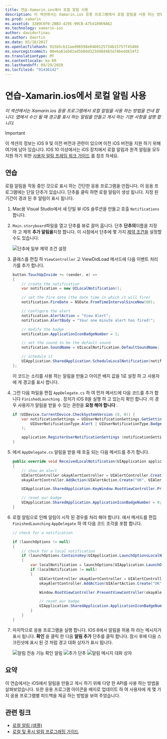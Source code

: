 ```yaml
---
title: 연습-Xamarin.ios에서 로컬 알림 사용
description: 이 섹션에서는 Xamarin.ios 응용 프로그램에서 로컬 알림을 사용 하는 방법을 안내 합니다. 앱에서 수신 될 때 경고를 표시 하는 알림을 만들고 게시 하는 기본 사항을 설명 합니다.
ms.prod: xamarin
ms.assetid: 32B9C6F0-2BB3-4295-99CB-A75418969A62
ms.technology: xamarin-ios
author: davidortinau
ms.author: daortin
ms.date: 03/18/2017
ms.openlocfilehash: 915b5cb11aed96598e0460125734b15757f45466
ms.sourcegitcommit: 00e6a61eb82ad5b0dd323d48d483a74bedd814f2
ms.translationtype: MT
ms.contentlocale: ko-KR
ms.lasthandoff: 09/29/2020
ms.locfileid: "91436142"
---
```

# <a name="walkthrough---using-local-notifications-in-xamarinios"></a>연습-Xamarin.ios에서 로컬 알림 사용

_이 섹션에서는 Xamarin.ios 응용 프로그램에서 로컬 알림을 사용 하는 방법을 안내 합니다. 앱에서 수신 될 때 경고를 표시 하는 알림을 만들고 게시 하는 기본 사항을 설명 합니다._

> [!IMPORTANT]
> 이 섹션의 정보는 iOS 9 및 이전 버전과 관련이 있으며 이전 iOS 버전을 지원 하기 위해 여기에 남아 있습니다. IOS 10 이상에서는 iOS 장치에서 로컬 알림과 원격 알림을 모두 지원 하기 위한 [사용자 알림 프레임 워크 가이드](~/ios/platform/user-notifications/index.md) 를 참조 하세요.

## <a name="walkthrough"></a>연습

로컬 알림을 작동 중인 것으로 표시 하는 간단한 응용 프로그램을 만듭니다. 이 응용 프로그램에는 단일 단추가 있습니다. 단추를 클릭 하면 로컬 알림이 생성 됩니다. 지정 된 기간이 경과 된 후 알림이 표시 됩니다.

1. Mac용 Visual Studio에서 새 단일 뷰 iOS 솔루션을 만들고 호출 `Notifications` 합니다.
1. `Main.storyboard`파일을 열고 단추를 뷰로 끌어 옵니다. 단추 **단추의**이름을 지정 하 고 제목 **추가 알림을**지정 합니다. 이 시점에서 단추에 몇 가지 [제약 조건을](~/ios/user-interface/designer/designer-auto-layout.md) 설정할 수도 있습니다. 

    ![단추에 일부 제약 조건 설정](local-notifications-in-ios-walkthrough-images/image3.png)
1. 클래스를 편집 하 `ViewController` 고 ViewDidLoad 메서드에 다음 이벤트 처리기를 추가 합니다.

    ```csharp
    button.TouchUpInside += (sender, e) =>
    {
        // create the notification
        var notification = new UILocalNotification();

        // set the fire date (the date time in which it will fire)
        notification.FireDate = NSDate.FromTimeIntervalSinceNow(60);

        // configure the alert
        notification.AlertAction = "View Alert";
        notification.AlertBody = "Your one minute alert has fired!";

        // modify the badge
        notification.ApplicationIconBadgeNumber = 1;

        // set the sound to be the default sound
        notification.SoundName = UILocalNotification.DefaultSoundName;

        // schedule it
        UIApplication.SharedApplication.ScheduleLocalNotification(notification);
    };
    ```

    이 코드는 소리를 사용 하는 알림을 만들고 아이콘 배지 값을 1로 설정 하 고 사용자에 게 경고를 표시 합니다.

1. 그런 다음 파일을 편집 `AppDelegate.cs` 하 여 먼저 메서드에 다음 코드를 추가 합니다 `FinishedLaunching` . 장치가 iOS 8을 실행 하 고 있는지 확인 합니다 .이 경우 사용자가 알림을 받을 수 있는 권한을 **요청 해야 합니다** .

    ```csharp
    if (UIDevice.CurrentDevice.CheckSystemVersion (8, 0)) {
        var notificationSettings = UIUserNotificationSettings.GetSettingsForTypes (
            UIUserNotificationType.Alert | UIUserNotificationType.Badge | UIUserNotificationType.Sound, null
        );

        application.RegisterUserNotificationSettings (notificationSettings);
    }
    ```

1. 에서 `AppDelegate.cs` 알림을 받을 때 호출 되는 다음 메서드를 추가 합니다.

    ```csharp
    public override void ReceivedLocalNotification(UIApplication application, UILocalNotification notification)
    {
        // show an alert
        UIAlertController okayAlertController = UIAlertController.Create(notification.AlertAction, notification.AlertBody, UIAlertControllerStyle.Alert);
        okayAlertController.AddAction(UIAlertAction.Create("OK", UIAlertActionStyle.Default, null));

        UIApplication.SharedApplication.KeyWindow.RootViewController.PresentViewController(okayAlertController, true, null);

        // reset our badge
        UIApplication.SharedApplication.ApplicationIconBadgeNumber = 0;
    }
    ```

1. 로컬 알림으로 인해 알림이 시작 된 경우를 처리 해야 합니다. 에서 메서드를 편집 `FinishedLaunching` `AppDelegate` 하 여 다음 코드 조각을 포함 합니다.

    ```csharp
    // check for a notification

    if (launchOptions != null)
    {
        // check for a local notification
        if (launchOptions.ContainsKey(UIApplication.LaunchOptionsLocalNotificationKey))
        {
            var localNotification = launchOptions[UIApplication.LaunchOptionsLocalNotificationKey] as UILocalNotification;
            if (localNotification != null)
            {
                UIAlertController okayAlertController = UIAlertController.Create(localNotification.AlertAction, localNotification.AlertBody, UIAlertControllerStyle.Alert);
                okayAlertController.AddAction(UIAlertAction.Create("OK", UIAlertActionStyle.Default, null));

                Window.RootViewController.PresentViewController(okayAlertController, true, null);

                // reset our badge
                UIApplication.SharedApplication.ApplicationIconBadgeNumber = 0;
            }
        }
    }
    ```

1. 마지막으로 응용 프로그램을 실행 합니다. IOS 8에서 알림을 허용 하 라는 메시지가 표시 됩니다. **확인** 을 클릭 한 다음 **알림 추가** 단추를 클릭 합니다. 잠시 후에 다음 스크린샷에 표시 된 것 처럼 경고 대화 상자가 표시 됩니다.

    ![알림 전송 기능 확인 알림 ](local-notifications-in-ios-walkthrough-images/image0.png) ![ 추가 단추 ](local-notifications-in-ios-walkthrough-images/image1.png) ![ 알림 메시지 대화 상자](local-notifications-in-ios-walkthrough-images/image2.png)

## <a name="summary"></a>요약

이 연습에서는 iOS에서 알림을 만들고 게시 하기 위해 다양 한 API를 사용 하는 방법을 살펴보았습니다. 또한 응용 프로그램 아이콘을 배지로 업데이트 하 여 사용자에 게 몇 가지 응용 프로그램별 피드백을 제공 하는 방법을 보여 주었습니다.

## <a name="related-links"></a>관련 링크

- [로컬 알림 (샘플)](/samples/xamarin/ios-samples/localnotifications)
- [로컬 및 푸시 알림 프로그래밍 가이드](https://developer.apple.com/library/prerelease/content/documentation/NetworkingInternet/Conceptual/RemoteNotificationsPG/)
